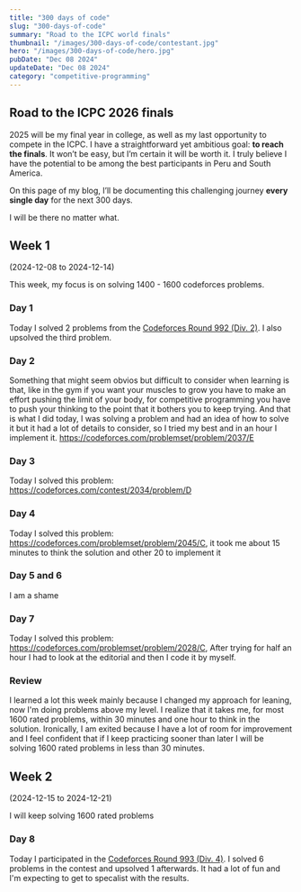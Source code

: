 ```yaml
---
title: "300 days of code"
slug: "300-days-of-code"
summary: "Road to the ICPC world finals"
thumbnail: "/images/300-days-of-code/contestant.jpg"
hero: "/images/300-days-of-code/hero.jpg"
pubDate: "Dec 08 2024"
updateDate: "Dec 08 2024"
category: "competitive-programming"
---
```


## Road to the ICPC 2026 finals
2025 will be my final year in college, as well as my last opportunity to compete in the ICPC. I have a straightforward yet ambitious goal: **to reach the finals**. It won’t be easy, but I’m certain it will be worth it. I truly believe I have the potential to be among the best participants in Peru and South America.

On this page of my blog, I’ll be documenting this challenging journey **every single day** for the next 300 days.

I will be there no matter what.

## Week 1 
(2024-12-08 to 2024-12-14)

This week, my focus is on solving 1400 - 1600 codeforces problems.

### Day 1
Today I solved 2 problems from the [Codeforces Round 992 (Div. 2)](https://codeforces.com/contests/2040). I also upsolved the third problem.

### Day 2
Something that might seem obvios but difficult to consider when learning is that, like in the gym if you want your muscles to grow you have to make an effort pushing the limit of your body, for competitive programming you have to push your thinking to the point that it bothers you to keep trying. And that is what I did today, I was solving a problem and had an idea of how to solve it but it had a lot of details to consider, so I tried my best and in an hour I implement it. https://codeforces.com/problemset/problem/2037/E

### Day 3
Today I solved this problem: https://codeforces.com/contest/2034/problem/D

### Day 4
Today I solved this problem: https://codeforces.com/problemset/problem/2045/C, it took me about 15 minutes to think the solution and other 20 to implement it

### Day 5 and 6
I am a shame

### Day 7
Today I solved this problem: https://codeforces.com/problemset/problem/2028/C, After trying for half an hour I had to look at the editorial and then I code it by myself.

### Review
I learned a lot this week mainly because I changed my approach for leaning, now I'm doing problems above my level. I realize that it takes me, for most 1600 rated problems, within 30 minutes and one hour to think in the solution. Ironically, I am exited because I have a lot of room for improvement and I feel confident that if I keep practicing sooner than later I will be solving 1600 rated problems in less than 30 minutes.

## Week 2
(2024-12-15 to 2024-12-21)

I will keep solving 1600 rated problems

### Day 8
Today I participated in the [Codeforces Round 993 (Div. 4)](https://codeforces.com/contest/2044). I solved 6 problems in the contest and upsolved 1 afterwards. It had a lot of fun and I'm expecting to get to specalist with the results.
